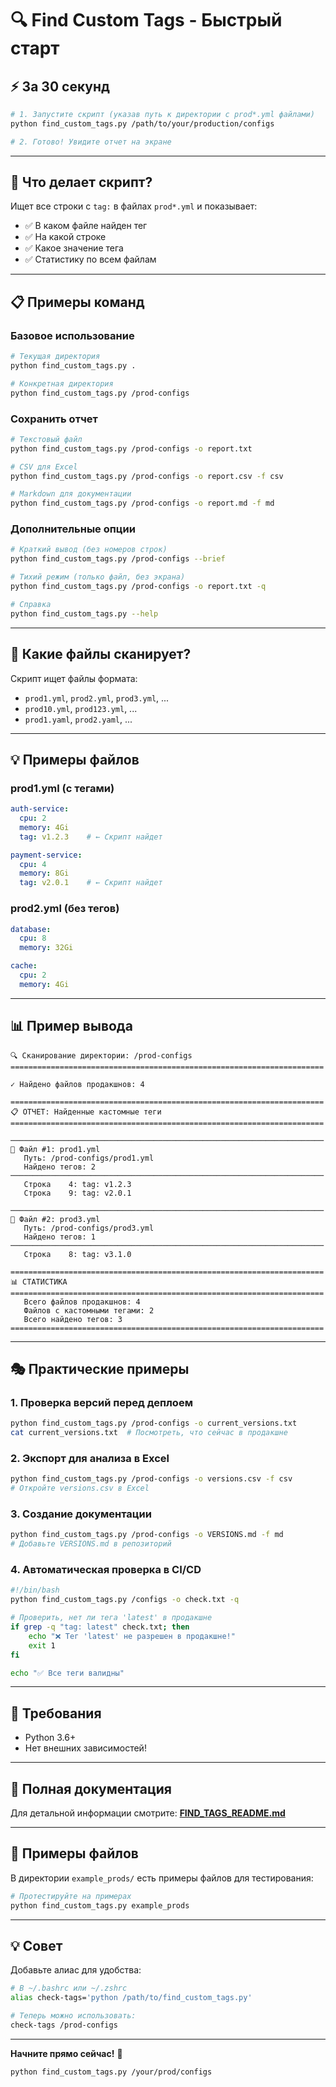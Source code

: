 # 🔍 Find Custom Tags - Быстрый старт

## ⚡ За 30 секунд

```bash
# 1. Запустите скрипт (указав путь к директории с prod*.yml файлами)
python find_custom_tags.py /path/to/your/production/configs

# 2. Готово! Увидите отчет на экране
```

---

## 🎯 Что делает скрипт?

Ищет все строки с `tag:` в файлах `prod*.yml` и показывает:
- ✅ В каком файле найден тег
- ✅ На какой строке
- ✅ Какое значение тега
- ✅ Статистику по всем файлам

---

## 📋 Примеры команд

### Базовое использование
```bash
# Текущая директория
python find_custom_tags.py .

# Конкретная директория
python find_custom_tags.py /prod-configs
```

### Сохранить отчет
```bash
# Текстовый файл
python find_custom_tags.py /prod-configs -o report.txt

# CSV для Excel
python find_custom_tags.py /prod-configs -o report.csv -f csv

# Markdown для документации
python find_custom_tags.py /prod-configs -o report.md -f md
```

### Дополнительные опции
```bash
# Краткий вывод (без номеров строк)
python find_custom_tags.py /prod-configs --brief

# Тихий режим (только файл, без экрана)
python find_custom_tags.py /prod-configs -o report.txt -q

# Справка
python find_custom_tags.py --help
```

---

## 📁 Какие файлы сканирует?

Скрипт ищет файлы формата:
- `prod1.yml`, `prod2.yml`, `prod3.yml`, ...
- `prod10.yml`, `prod123.yml`, ...
- `prod1.yaml`, `prod2.yaml`, ...

---

## 💡 Примеры файлов

### prod1.yml (с тегами)
```yaml
auth-service:
  cpu: 2
  memory: 4Gi
  tag: v1.2.3    # ← Скрипт найдет

payment-service:
  cpu: 4
  memory: 8Gi
  tag: v2.0.1    # ← Скрипт найдет
```

### prod2.yml (без тегов)
```yaml
database:
  cpu: 8
  memory: 32Gi

cache:
  cpu: 2
  memory: 4Gi
```

---

## 📊 Пример вывода

```
🔍 Сканирование директории: /prod-configs
======================================================================

✓ Найдено файлов продакшнов: 4

======================================================================
📋 ОТЧЕТ: Найденные кастомные теги
======================================================================

──────────────────────────────────────────────────────────────────────
📄 Файл #1: prod1.yml
   Путь: /prod-configs/prod1.yml
   Найдено тегов: 2
──────────────────────────────────────────────────────────────────────
   Строка    4: tag: v1.2.3
   Строка    9: tag: v2.0.1

──────────────────────────────────────────────────────────────────────
📄 Файл #2: prod3.yml
   Путь: /prod-configs/prod3.yml
   Найдено тегов: 1
──────────────────────────────────────────────────────────────────────
   Строка    8: tag: v3.1.0

======================================================================
📊 СТАТИСТИКА
======================================================================
   Всего файлов продакшнов: 4
   Файлов с кастомными тегами: 2
   Всего найдено тегов: 3
======================================================================
```

---

## 🎭 Практические примеры

### 1. Проверка версий перед деплоем
```bash
python find_custom_tags.py /prod-configs -o current_versions.txt
cat current_versions.txt  # Посмотреть, что сейчас в продакшне
```

### 2. Экспорт для анализа в Excel
```bash
python find_custom_tags.py /prod-configs -o versions.csv -f csv
# Откройте versions.csv в Excel
```

### 3. Создание документации
```bash
python find_custom_tags.py /prod-configs -o VERSIONS.md -f md
# Добавьте VERSIONS.md в репозиторий
```

### 4. Автоматическая проверка в CI/CD
```bash
#!/bin/bash
python find_custom_tags.py /configs -o check.txt -q

# Проверить, нет ли тега 'latest' в продакшне
if grep -q "tag: latest" check.txt; then
    echo "❌ Тег 'latest' не разрешен в продакшне!"
    exit 1
fi

echo "✅ Все теги валидны"
```

---

## 🔧 Требования

- Python 3.6+
- Нет внешних зависимостей!

---

## 📖 Полная документация

Для детальной информации смотрите:
**[FIND_TAGS_README.md](computer:///mnt/user-data/outputs/FIND_TAGS_README.md)**

---

## 🎁 Примеры файлов

В директории `example_prods/` есть примеры файлов для тестирования:
```bash
# Протестируйте на примерах
python find_custom_tags.py example_prods
```

---

## 💡 Совет

Добавьте алиас для удобства:
```bash
# В ~/.bashrc или ~/.zshrc
alias check-tags='python /path/to/find_custom_tags.py'

# Теперь можно использовать:
check-tags /prod-configs
```

---

**Начните прямо сейчас!** 🚀

```bash
python find_custom_tags.py /your/prod/configs
```
